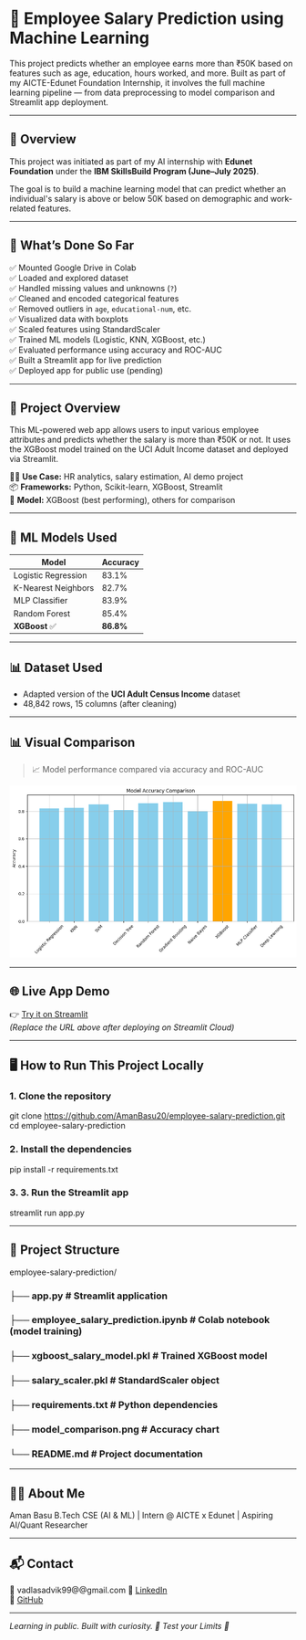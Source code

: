 # 💼 Employee Salary Prediction using Machine Learning

This project predicts whether an employee earns more than ₹50K based on features such as age, education, hours worked, and more. Built as part of my AICTE-Edunet Foundation Internship, it involves the full machine learning pipeline — from data preprocessing to model comparison and Streamlit app deployment.

---

## 📌 Overview

This project was initiated as part of my AI internship with **Edunet Foundation** under the **IBM SkillsBuild Program (June–July 2025)**.

The goal is to build a machine learning model that can predict whether an individual's salary is above or below 50K based on demographic and work-related features.

---

## 🧠 What’s Done So Far

✅ Mounted Google Drive in Colab  
✅ Loaded and explored dataset  
✅ Handled missing values and unknowns (`?`)  
✅ Cleaned and encoded categorical features  
✅ Removed outliers in `age`, `educational-num`, etc.  
✅ Visualized data with boxplots  
✅ Scaled features using StandardScaler  
✅ Trained ML models (Logistic, KNN, XGBoost, etc.)  
✅ Evaluated performance using accuracy and ROC-AUC  
✅ Built a Streamlit app for live prediction  
✅ Deployed app for public use (pending)

---

## 🚀 Project Overview

This ML-powered web app allows users to input various employee attributes and predicts whether the salary is more than ₹50K or not. It uses the XGBoost model trained on the UCI Adult Income dataset and deployed via Streamlit.

👨‍💼 **Use Case:** HR analytics, salary estimation, AI demo project  
📦 **Frameworks:** Python, Scikit-learn, XGBoost, Streamlit  
🧠 **Model:** XGBoost (best performing), others for comparison

---

## 🧪 ML Models Used

| Model                 | Accuracy  |
|----------------------|-----------|
| Logistic Regression  | 83.1%     |
| K-Nearest Neighbors  | 82.7%     |
| MLP Classifier       | 83.9%     |
| Random Forest        | 85.4%     |
| **XGBoost** ✅        | **86.8%** |

---

## 📊 Dataset Used

- Adapted version of the **UCI Adult Census Income** dataset  
- 48,842 rows, 15 columns (after cleaning)

---

## 📊 Visual Comparison

> 📈 Model performance compared via accuracy and ROC-AUC

![Model Comparison](model_comparison.png)

---

## 🌐 Live App Demo

👉 [Try it on Streamlit](https://yourname-employee-salary-prediction.streamlit.app/)  
_(Replace the URL above after deploying on Streamlit Cloud)_

---

## 🖥️ How to Run This Project Locally

### 1. Clone the repository

git clone https://github.com/AmanBasu20/employee-salary-prediction.git
cd employee-salary-prediction

### 2. Install the dependencies

pip install -r requirements.txt

### 3. 3. Run the Streamlit app

streamlit run app.py

---

## 📁 Project Structure

employee-salary-prediction/
### ├── app.py                       # Streamlit application
### ├── employee_salary_prediction.ipynb  # Colab notebook (model training)
### ├── xgboost_salary_model.pkl     # Trained XGBoost model
### ├── salary_scaler.pkl            # StandardScaler object
### ├── requirements.txt             # Python dependencies
### ├── model_comparison.png         # Accuracy chart
### └── README.md                    # Project documentation

---

## 🙋‍♂️ About Me

Aman Basu
B.Tech CSE (AI & ML) | Intern @ AICTE x Edunet | Aspiring AI/Quant Researcher

---

## 📬 Contact

📧 vadlasadvik99@@gmail.com 
🔗 [LinkedIn](https://www.linkedin.com/in/sadvikkumar/)  
🔗 [GitHub](https://github.com/sadvik-asus)

---

*Learning in public. Built with curiosity. 🚀*
*Test your Limits 🤗*
